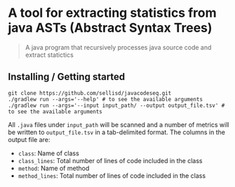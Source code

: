 
# A tool for extracting statistics from java ASTs (Abstract Syntax Trees)

> A java program that recursively processes java source code and extract statictics

## Installing / Getting started

```shell
git clone https://github.com/sellisd/javacodeseq.git
./gradlew run --args='--help' # to see the available arguments
./gradlew run --args='--input input_path/ --output output_file.tsv' # to see the available arguments
```

All `.java` files under `input_path` will be scanned and a number of metrics will be written to `output_file.tsv` in a tab-delimited format. The columns in the output file are:

- `class`: Name of class
- `class_lines`: Total number of lines of code included in the class
- `method`: Name of method
- `method_lines`: Total number of lines of code included in the class